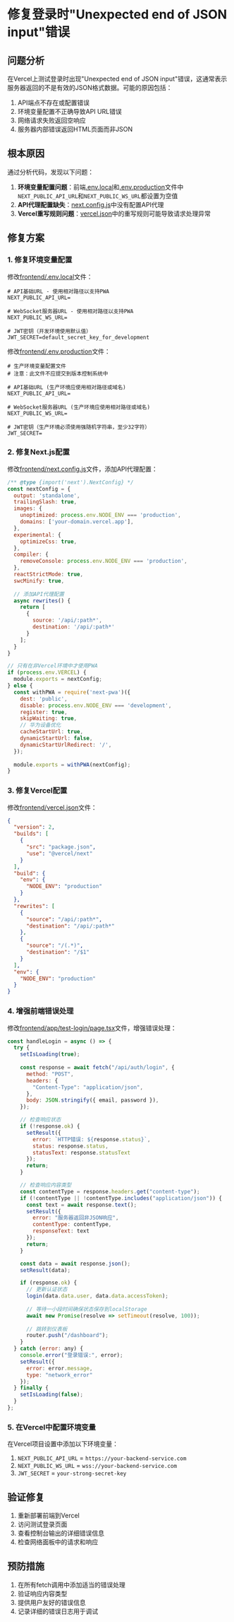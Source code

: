 # 修复登录时"Unexpected end of JSON input"错误

## 问题分析

在Vercel上测试登录时出现"Unexpected end of JSON input"错误，这通常表示服务器返回的不是有效的JSON格式数据。可能的原因包括：

1. API端点不存在或配置错误
2. 环境变量配置不正确导致API URL错误
3. 网络请求失败返回空响应
4. 服务器内部错误返回HTML页面而非JSON

## 根本原因

通过分析代码，发现以下问题：

1. **环境变量配置问题**：前端[.env.local](file:///e:/MyWX/frontend/.env.local)和[.env.production](file:///e:/MyWX/frontend/.env.production)文件中`NEXT_PUBLIC_API_URL`和`NEXT_PUBLIC_WS_URL`都设置为空值
2. **API代理配置缺失**：[next.config.js](file:///e:/MyWX/frontend/next.config.js)中没有配置API代理
3. **Vercel重写规则问题**：[vercel.json](file:///e:/MyWX/frontend/vercel.json)中的重写规则可能导致请求处理异常

## 修复方案

### 1. 修复环境变量配置

修改[frontend/.env.local](file:///e:/MyWX/frontend/.env.local)文件：

```env
# API基础URL - 使用相对路径以支持PWA
NEXT_PUBLIC_API_URL=

# WebSocket服务器URL - 使用相对路径以支持PWA
NEXT_PUBLIC_WS_URL=

# JWT密钥（开发环境使用默认值）
JWT_SECRET=default_secret_key_for_development
```

修改[frontend/.env.production](file:///e:/MyWX/frontend/.env.production)文件：

```env
# 生产环境变量配置文件
# 注意：此文件不应提交到版本控制系统中

# API基础URL (生产环境应使用相对路径或域名)
NEXT_PUBLIC_API_URL=

# WebSocket服务器URL (生产环境应使用相对路径或域名)
NEXT_PUBLIC_WS_URL=

# JWT密钥（生产环境必须使用强随机字符串，至少32字符）
JWT_SECRET=
```

### 2. 修复Next.js配置

修改[frontend/next.config.js](file:///e:/MyWX/frontend/next.config.js)文件，添加API代理配置：

```javascript
/** @type {import('next').NextConfig} */
const nextConfig = {
  output: 'standalone',
  trailingSlash: true,
  images: {
    unoptimized: process.env.NODE_ENV === 'production',
    domains: ['your-domain.vercel.app'],
  },
  experimental: {
    optimizeCss: true,
  },
  compiler: {
    removeConsole: process.env.NODE_ENV === 'production',
  },
  reactStrictMode: true,
  swcMinify: true,
  
  // 添加API代理配置
  async rewrites() {
    return [
      {
        source: '/api/:path*',
        destination: '/api/:path*'
      }
    ];
  }
}

// 只有在非Vercel环境中才使用PWA
if (process.env.VERCEL) {
  module.exports = nextConfig;
} else {
  const withPWA = require('next-pwa')({
    dest: 'public',
    disable: process.env.NODE_ENV === 'development',
    register: true,
    skipWaiting: true,
    // 华为设备优化
    cacheStartUrl: true,
    dynamicStartUrl: false,
    dynamicStartUrlRedirect: '/',
  });
  
  module.exports = withPWA(nextConfig);
}
```

### 3. 修复Vercel配置

修改[frontend/vercel.json](file:///e:/MyWX/frontend/vercel.json)文件：

```json
{
  "version": 2,
  "builds": [
    {
      "src": "package.json",
      "use": "@vercel/next"
    }
  ],
  "build": {
    "env": {
      "NODE_ENV": "production"
    }
  },
  "rewrites": [
    {
      "source": "/api/:path*",
      "destination": "/api/:path*"
    },
    {
      "source": "/(.*)",
      "destination": "/$1"
    }
  ],
  "env": {
    "NODE_ENV": "production"
  }
}
```

### 4. 增强前端错误处理

修改[frontend/app/test-login/page.tsx](file:///e:/MyWX/frontend/app/test-login/page.tsx)文件，增强错误处理：

```javascript
const handleLogin = async () => {
  try {
    setIsLoading(true);
    
    const response = await fetch("/api/auth/login", {
      method: "POST",
      headers: {
        "Content-Type": "application/json",
      },
      body: JSON.stringify({ email, password }),
    });

    // 检查响应状态
    if (!response.ok) {
      setResult({
        error: `HTTP错误: ${response.status}`,
        status: response.status,
        statusText: response.statusText
      });
      return;
    }

    // 检查响应内容类型
    const contentType = response.headers.get("content-type");
    if (!contentType || !contentType.includes("application/json")) {
      const text = await response.text();
      setResult({
        error: "服务器返回非JSON响应",
        contentType: contentType,
        responseText: text
      });
      return;
    }

    const data = await response.json();
    setResult(data);

    if (response.ok) {
      // 更新认证状态
      login(data.data.user, data.data.accessToken);
      
      // 等待一小段时间确保状态保存到localStorage
      await new Promise(resolve => setTimeout(resolve, 100));
      
      // 跳转到仪表板
      router.push("/dashboard");
    }
  } catch (error: any) {
    console.error("登录错误:", error);
    setResult({ 
      error: error.message,
      type: "network_error"
    });
  } finally {
    setIsLoading(false);
  }
};
```

### 5. 在Vercel中配置环境变量

在Vercel项目设置中添加以下环境变量：

1. `NEXT_PUBLIC_API_URL` = `https://your-backend-service.com`
2. `NEXT_PUBLIC_WS_URL` = `wss://your-backend-service.com`
3. `JWT_SECRET` = `your-strong-secret-key`

## 验证修复

1. 重新部署前端到Vercel
2. 访问测试登录页面
3. 查看控制台输出的详细错误信息
4. 检查网络面板中的请求和响应

## 预防措施

1. 在所有fetch调用中添加适当的错误处理
2. 验证响应内容类型
3. 提供用户友好的错误信息
4. 记录详细的错误日志用于调试